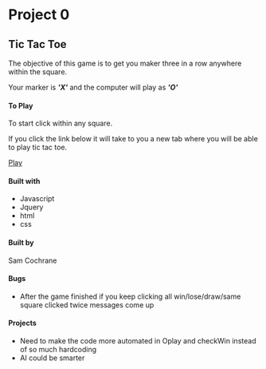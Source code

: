 # Project 0

## Tic Tac Toe

The objective of this game is to get you maker three in a row anywhere within the square.


Your marker is _**'X'**_ and the computer will play as _**'O'**_

#### To Play

To start click within any square.

If you click the link below it will take to you a new tab where you will be able to play tic tac toe.

[Play](https://samcochrane88.github.io/project0/)

#### Built with

* Javascript
* Jquery
* html
* css

#### Built by

Sam Cochrane

#### Bugs

* After the game finished if you keep clicking all win/lose/draw/same square clicked twice messages come up


#### Projects

* Need to make the code more automated in Oplay and checkWin instead of so much hardcoding
* AI could be smarter
